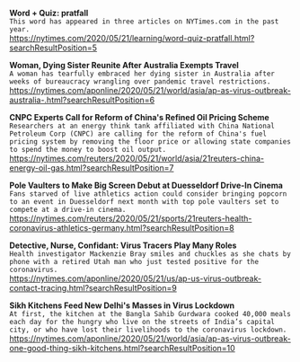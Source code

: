 **Word + Quiz: pratfall**\
`This word has appeared in three articles on NYTimes.com in the past year.`\
https://nytimes.com/2020/05/21/learning/word-quiz-pratfall.html?searchResultPosition=5

**Woman, Dying Sister Reunite After Australia Exempts Travel**\
`A woman has tearfully embraced her dying sister in Australia after weeks of bureaucracy wrangling over pandemic travel restrictions.`\
https://nytimes.com/aponline/2020/05/21/world/asia/ap-as-virus-outbreak-australia-.html?searchResultPosition=6

**CNPC Experts Call for Reform of China's Refined Oil Pricing Scheme**\
`Researchers at an energy think tank affiliated with China National Petroleum Corp (CNPC) are calling for the reform of China's fuel pricing system by removing the floor price or allowing state companies to spend the money to boost oil output. `\
https://nytimes.com/reuters/2020/05/21/world/asia/21reuters-china-energy-oil-gas.html?searchResultPosition=7

**Pole Vaulters to Make Big Screen Debut at Duesseldorf Drive-In Cinema**\
`Fans starved of live athletics action could consider bringing popcorn to an event in Duesseldorf next month with top pole vaulters set to compete at a drive-in cinema.`\
https://nytimes.com/reuters/2020/05/21/sports/21reuters-health-coronavirus-athletics-germany.html?searchResultPosition=8

**Detective, Nurse, Confidant: Virus Tracers Play Many Roles**\
`Health investigator Mackenzie Bray smiles and chuckles as she chats by phone with a retired Utah man who just tested positive for the coronavirus. `\
https://nytimes.com/aponline/2020/05/21/us/ap-us-virus-outbreak-contact-tracing.html?searchResultPosition=9

**Sikh Kitchens Feed New Delhi's Masses in Virus Lockdown**\
`At first, the kitchen at the Bangla Sahib Gurdwara cooked 40,000 meals each day for the hungry who live on the streets of India’s capital city, or who have lost their livelihoods to the coronavirus lockdown.`\
https://nytimes.com/aponline/2020/05/21/world/asia/ap-as-virus-outbreak-one-good-thing-sikh-kitchens.html?searchResultPosition=10


